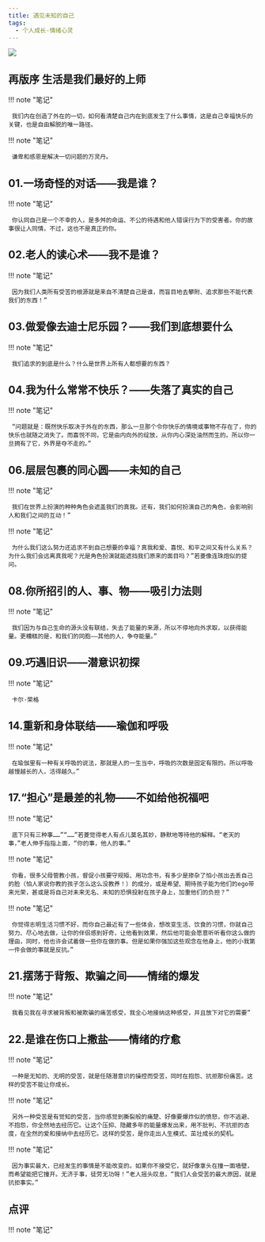 ```yaml
---
title: 遇见未知的自己
tags:
  - 个人成长-情绪心灵
---
```


![](https://wfqqreader-1252317822.image.myqcloud.com/cover/759/921759/s_921759.jpg)


## 再版序 生活是我们最好的上师




!!! note "笔记"

	 我们内在创造了外在的一切，如何看清楚自己内在到底发生了什么事情，这是自己幸福快乐的关键，也是自由解脱的唯一路径。 


!!! note "笔记"

	 谦卑和感恩是解决一切问题的万灵丹。 


## 01.一场奇怪的对话——我是谁？




!!! note "笔记"

	 你认同自己是一个不幸的人，是多舛的命运、不公的待遇和他人错误行为下的受害者。你的故事很让人同情，不过，这也不是真正的你。 


## 02.老人的读心术——我不是谁？




!!! note "笔记"

	 因为我们人类所有受苦的根源就是来自不清楚自己是谁，而盲目地去攀附、追求那些不能代表我们的东西！”
 


## 03.做爱像去迪士尼乐园？——我们到底想要什么




!!! note "笔记"

	 我们追求的到底是什么？什么是世界上所有人都想要的东西？
 


## 04.我为什么常常不快乐？——失落了真实的自己




!!! note "笔记"

	 “问题就是：既然快乐取决于外在的东西，那么一旦那个令你快乐的情境或事物不存在了，你的快乐也就随之消失了。而喜悦不同，它是由内向外的绽放，从你内心深处油然而生的。所以你一旦拥有了它，外界是夺不走的。”
 


## 06.层层包裹的同心圆——未知的自己




!!! note "笔记"

	 我们在世界上扮演的种种角色会遮盖我们的真我。还有，我们如何扮演自己的角色，会影响别人和我们之间的互动！”
 


!!! note "笔记"

	 为什么我们这么努力还追求不到自己想要的幸福？真我和爱、喜悦、和平之间又有什么关系？为什么我们会远离真我呢？光是角色扮演就能遮挡我们原来的面目吗？”若菱像连珠炮似的提问。
 


## 08.你所招引的人、事、物——吸引力法则




!!! note "笔记"

	 我们因为与自己生命的源头没有联结，失去了能量的来源，所以不停地向外求取，以获得能量。更糟糕的是，和我们的同胞——其他的人，争夺能量。”￼ 


## 09.巧遇旧识——潜意识初探




!!! note "笔记"

	 卡尔·荣格 


## 14.重新和身体联结——瑜伽和呼吸




!!! note "笔记"

	 在瑜伽里有一种有关呼吸的说法，那就是人的一生当中，呼吸的次数是固定有限的。所以呼吸越慢越长的人，活得越久。”
 


## 17.“担心”是最差的礼物——不如给他祝福吧




!!! note "笔记"

	 底下只有三种事……”“……”若菱觉得老人有点儿莫名其妙，静默地等待他的解释。“老天的事，”老人伸手指指上面，“你的事，他人的事。”
 


!!! note "笔记"

	 你看，很多父母管教小孩，督促小孩要守规矩、用功念书，有多少是掺杂了怕小孩出去丢自己的脸（怕人家说你教的孩子怎么这么没教养！）的成分，或是希望、期待孩子能为他们的ego带来光荣，甚或是将自己对未来无名、未知的恐惧投射在孩子身上，加重他们的负担？”
 


!!! note "笔记"

	 你觉得志明生活习惯不好，而你自己最近有了一些体会，想改变生活、饮食的习惯，你就自己努力、尽心地去做，让你的伴侣感到好奇，让他看到效果，然后他可能会愿意听听看你这么做的理由，同时，他也许会试着做一些你在做的事。但是如果你强加这些观念在他身上，他的小我第一件会做的事就是反抗。”
 


## 21.摆荡于背叛、欺骗之间——情绪的爆发




!!! note "笔记"

	 我看见我在寻求被背叛和被欺骗的痛苦感受，我全心地接纳这种感受，并且放下对它的需要” 


## 22.是谁在伤口上撒盐——情绪的疗愈




!!! note "笔记"

	 一种是无知的、无明的受苦，就是任随潜意识的操控而受苦，同时在抱怨、抗拒那份痛苦。这样的受苦不能让你成长。 


!!! note "笔记"

	 另外一种受苦是有觉知的受苦，当你感觉到撕裂般的痛楚、好像要爆炸似的愤怒，你不逃避、不抱怨，你全然地去经历它。让这个压抑、隐藏多年的能量爆发出来，用不批判、不抗拒的态度，在全然的爱和接纳中去经历它。这样的受苦，是你走出人生模式、茁壮成长的契机。 


!!! note "笔记"

	 因为事实最大，已经发生的事情是不能改变的。如果你不接受它，就好像拿头在撞一面墙壁，而希望能把它撞开。无济于事，徒劳无功呀！”老人摇头叹息，“我们人会受苦的最大原因，就是抗拒事实。”
 


## 点评




!!! note "笔记"

	  

